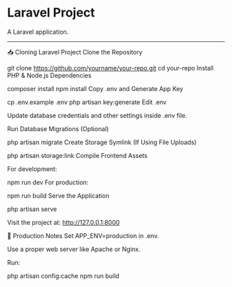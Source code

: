 # Laravel Project

A Laravel application.

---

📥 Cloning Laravel Project
Clone the Repository


git clone https://github.com/yourname/your-repo.git
cd your-repo
Install PHP & Node.js Dependencies


composer install
npm install
Copy .env and Generate App Key


cp .env.example .env
php artisan key:generate
Edit .env

Update database credentials and other settings inside .env file.

Run Database Migrations (Optional)


php artisan migrate
Create Storage Symlink (If Using File Uploads)


php artisan storage:link
Compile Frontend Assets

For development:


npm run dev
For production:


npm run build
Serve the Application


php artisan serve

Visit the project at:
http://127.0.0.1:8000

🚀 Production Notes
Set APP_ENV=production in .env.

Use a proper web server like Apache or Nginx.

Run:


php artisan config:cache
npm run build



